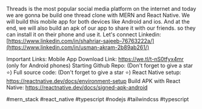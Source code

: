 Threads is the most popular social media platform on the internet and today we are gonna be build one thread clone with MERN and React Native. We will build this mobile app for both devices like Android and ios. And at the end, we will also build an apk of our app to share it with our friends. so they can install it on their phone and use it.
 Let's connect
Linkedin: [https://www.linkedin.com/in/shahriar-sajeeb-76763222a/](https://www.linkedin.com/in/usman-akram-2b89ab261/)

Important Links:
Mobile App Download Link: https://we.tl/t-nS0tfyx4mr (only for Android phones)
Starting Github Repo:  (Don't forget to give a star ⭐)
Full source code: (Don't forget to give a star ⭐)
React Native setup: https://reactnative.dev/docs/environment-setup
Build APK with React Native: https://reactnative.dev/docs/signed-apk-android

#mern_stack #react_native #typescript #nodejs #tailwindcss #typescript

